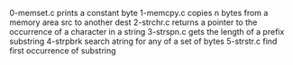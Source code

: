 0-memset.c prints a constant byte
1-memcpy.c copies n bytes from a memory area src to another dest
2-strchr.c returns a pointer to the occurrence of a character in a string
3-strspn.c gets the length of a prefix substring
4-strpbrk search atring for any of a set of bytes
5-strstr.c find first occurrence of substring
